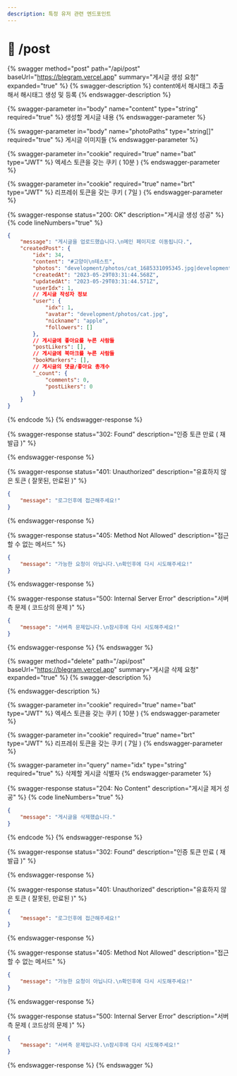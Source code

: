 ```yaml
---
description: 특정 유저 관련 엔드포인트
---
```


# 📘 /post

{% swagger method="post" path="/api/post" baseUrl="https://blegram.vercel.app" summary="게시글 생성 요청" expanded="true" %}
{% swagger-description %}
content에서 해시태그 추출해서 해시태그 생성 및 등록
{% endswagger-description %}

{% swagger-parameter in="body" name="content" type="string" required="true" %}
생성할 게시글 내용
{% endswagger-parameter %}

{% swagger-parameter in="body" name="photoPaths" type="string[]" required="true" %}
게시글 이미지들
{% endswagger-parameter %}

{% swagger-parameter in="cookie" required="true" name="bat" type="JWT" %}
엑세스 토큰을 갖는 쿠키 ( 10분 )
{% endswagger-parameter %}

{% swagger-parameter in="cookie" required="true" name="brt" type="JWT" %}
리프레쉬 토큰을 갖는 쿠키 ( 7일 )
{% endswagger-parameter %}

{% swagger-response status="200: OK" description="게시글 생성 성공" %}
{% code lineNumbers="true" %}
```json
{
    "message": "게시글을 업로드했습니다.\n메인 페이지로 이동됩니다.",
    "createdPost": {
        "idx": 34,
        "content": "#고양이\n테스트",
        "photos": "development/photos/cat_1685331095345.jpg|development/photos/cat2_1685331095354.jpg|development/photos/cat3_1685331095355.jpg",
        "createdAt": "2023-05-29T03:31:44.568Z",
        "updatedAt": "2023-05-29T03:31:44.571Z",
        "userIdx": 1,
        // 게시글 작성자 정보
        "user": {
            "idx": 1,
            "avatar": "development/photos/cat.jpg",
            "nickname": "apple",
            "followers": []
        },
        // 게시글에 좋아요를 누른 사람들
        "postLikers": [],
        // 게시글에 북마크를 누른 사람들
        "bookMarkers": [],
        // 게시글의 댓글/좋아요 총개수
        "_count": {
            "comments": 0,
            "postLikers": 0
        }
    }
}
```
{% endcode %}
{% endswagger-response %}

{% swagger-response status="302: Found" description="인증 토큰 만료 ( 재발급 )" %}

{% endswagger-response %}

{% swagger-response status="401: Unauthorized" description="유효하지 않은 토큰 ( 잘못된, 만료된 )" %}
```json
{
    "message": "로그인후에 접근해주세요!"
}
```
{% endswagger-response %}

{% swagger-response status="405: Method Not Allowed" description="접근할 수 없는 메서드" %}
```json
{
    "message": "가능한 요청이 아닙니다.\n확인후에 다시 시도해주세요!"
}
```
{% endswagger-response %}

{% swagger-response status="500: Internal Server Error" description="서버측 문제 ( 코드상의 문제 )" %}
```json
{
    "message": "서버측 문제입니다.\n잠시후에 다시 시도해주세요!"
}
```
{% endswagger-response %}
{% endswagger %}

{% swagger method="delete" path="/api/post" baseUrl="https://blegram.vercel.app" summary="게시글 삭제 요청" expanded="true" %}
{% swagger-description %}

{% endswagger-description %}

{% swagger-parameter in="cookie" required="true" name="bat" type="JWT" %}
엑세스 토큰을 갖는 쿠키 ( 10분 )
{% endswagger-parameter %}

{% swagger-parameter in="cookie" required="true" name="brt" type="JWT" %}
리프레쉬 토큰을 갖는 쿠키 ( 7일 )
{% endswagger-parameter %}

{% swagger-parameter in="query" name="idx" type="string" required="true" %}
삭제할 게시글 식별자
{% endswagger-parameter %}

{% swagger-response status="204: No Content" description="게시글 제거 성공" %}
{% code lineNumbers="true" %}
```json
{
    "message": "게시글을 삭제했습니다."
}
```
{% endcode %}
{% endswagger-response %}

{% swagger-response status="302: Found" description="인증 토큰 만료 ( 재발급 )" %}

{% endswagger-response %}

{% swagger-response status="401: Unauthorized" description="유효하지 않은 토큰 ( 잘못된, 만료된 )" %}
```json
{
    "message": "로그인후에 접근해주세요!"
}
```
{% endswagger-response %}

{% swagger-response status="405: Method Not Allowed" description="접근할 수 없는 메서드" %}
```json
{
    "message": "가능한 요청이 아닙니다.\n확인후에 다시 시도해주세요!"
}
```
{% endswagger-response %}

{% swagger-response status="500: Internal Server Error" description="서버측 문제 ( 코드상의 문제 )" %}
```json
{
    "message": "서버측 문제입니다.\n잠시후에 다시 시도해주세요!"
}
```
{% endswagger-response %}
{% endswagger %}
